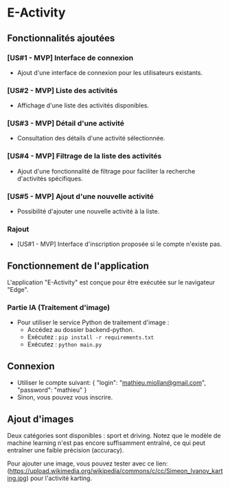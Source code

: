 # E-Activity

## Fonctionnalités ajoutées

### [US#1 - MVP] Interface de connexion
- Ajout d'une interface de connexion pour les utilisateurs existants.

### [US#2 - MVP] Liste des activités
- Affichage d'une liste des activités disponibles.

### [US#3 - MVP] Détail d'une activité
- Consultation des détails d'une activité sélectionnée.

### [US#4 - MVP] Filtrage de la liste des activités
- Ajout d'une fonctionnalité de filtrage pour faciliter la recherche d'activités spécifiques.

### [US#5 - MVP] Ajout d'une nouvelle activité
- Possibilité d'ajouter une nouvelle activité à la liste.

### Rajout
- [US#1 - MVP] Interface d'inscription proposée si le compte n'existe pas.

## Fonctionnement de l'application

L'application "E-Activity" est conçue pour être exécutée sur le navigateur "Edge".

### Partie IA (Traitement d'image)
- Pour utiliser le service Python de traitement d'image :
  - Accédez au dossier backend-python.
  - Exécutez : `pip install -r requirements.txt`
  - Exécutez : `python main.py`

## Connexion
- Utiliser le compte suivant: { "login": "mathieu.miollan@gmail.com", "password": "mathieu" }
- Sinon, vous pouvez vous inscrire.

## Ajout d'images

Deux catégories sont disponibles : sport et driving. Notez que le modèle de machine learning n'est pas encore suffisamment entraîné, ce qui peut entraîner une faible précision (accuracy).

Pour ajouter une image, vous pouvez tester avec ce lien: (https://upload.wikimedia.org/wikipedia/commons/c/cc/Simeon_Ivanov_karting.jpg) pour l'activité karting.
